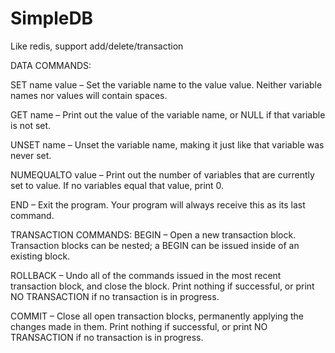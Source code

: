 # SimpleDB
Like redis, support add/delete/transaction

DATA COMMANDS:

SET name value – Set the variable name to the value value. Neither variable names nor values will contain spaces.

GET name – Print out the value of the variable name, or NULL if that variable is not set.

UNSET name – Unset the variable name, making it just like that variable was never set.

NUMEQUALTO value – Print out the number of variables that are currently set to value. If no variables equal that value, print 0.

END – Exit the program. Your program will always receive this as its last command.

TRANSACTION COMMANDS:
BEGIN – Open a new transaction block. Transaction blocks can be nested; a BEGIN can be issued inside of an existing block.

ROLLBACK – Undo all of the commands issued in the most recent transaction block, and close the block. Print nothing if successful, or print NO TRANSACTION if no transaction is in progress.

COMMIT – Close all open transaction blocks, permanently applying the changes made in them. Print nothing if successful, or print NO TRANSACTION if no transaction is in progress.
